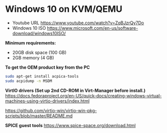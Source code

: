 # Windows 10 on KVM/QEMU

- Youtube URL
https://www.youtube.com/watch?v=ZqBJzrQy7Do
- Windows 10 ISO
https://www.microsoft.com/en-us/software-download/windows10ISO/

**Minimum requirements:**
- 20GB disk space (100 GB)
- 2GB memory (4 GB)

**To get the OEM product key from the PC**
```bash
sudo apt-get install acpica-tools
sudo acpidump -n MSDM
```

**VirtIO drivers (Set up 2nd CD-ROM in Virt-Manager before install.)**
https://docs.fedoraproject.org/en-US/quick-docs/creating-windows-virtual-machines-using-virtio-drivers/index.html

https://github.com/virtio-win/virtio-win-pkg-scripts/blob/master/README.md

**SPICE guest tools**
https://www.spice-space.org/download.html
